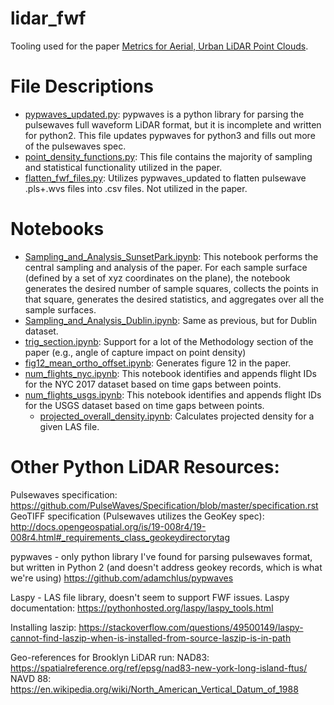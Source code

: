 # lidar_fwf
Tooling used for the paper [Metrics for Aerial, Urban LiDAR Point Clouds](https://arxiv.org/abs/2010.09951).  

# File Descriptions
 * [pypwaves_updated.py](https://github.com/mihamerstan/lidar_fwf/blob/main/pypwaves_updated.py): pypwaves is a python library for parsing the pulsewaves full waveform LiDAR format, but it is incomplete and written for python2. This file updates pypwaves for python3 and fills out more of the pulsewaves spec.
 * [point_density_functions.py](https://github.com/mihamerstan/lidar_fwf/blob/main/point_density_function.py): This file contains the majority of sampling and statistical functionality utilized in the paper.
 * [flatten_fwf_files.py](https://github.com/mihamerstan/lidar_fwf/blob/main/flatten_fwf_files.py): Utilizes pypwaves_updated to flatten pulsewave .pls+.wvs files into .csv files. Not utilized in the paper. 
 
# Notebooks
 * [Sampling_and_Analysis_SunsetPark.ipynb](https://github.com/mihamerstan/lidar_fwf/blob/master/notebooks/Sampling_and_Analysis_SunsetPark.ipynb): This notebook performs the central sampling and analysis of the paper. For each sample surface (defined by a set of xyz coordinates on the plane), the notebook generates the desired number of sample squares, collects the points in that square, generates the desired statistics, and aggregates over all the sample surfaces. 
 * [Sampling_and_Analysis_Dublin.ipynb](https://github.com/mihamerstan/lidar_fwf/blob/master/notebooks/Sampling_and_Analysis_Dublin.ipynb): Same as previous, but for Dublin dataset.
 * [trig_section.ipynb](https://github.com/mihamerstan/lidar_fwf/blob/master/notebooks/trig_section.ipynb): Support for a lot of the Methodology section of the paper (e.g., angle of capture impact on point density)
 * [fig12_mean_ortho_offset.ipynb](https://github.com/mihamerstan/lidar_fwf/blob/master/notebooks/fig12_mean_ortho_offset.ipynb): Generates figure 12 in the paper.
 * [num_flights_nyc.ipynb](https://github.com/mihamerstan/lidar_fwf/blob/master/notebooks/num_flights_nyc.ipynb): This notebook identifies and appends flight IDs for the NYC 2017 dataset based on time gaps between points.
 * [num_flights_usgs.ipynb](https://github.com/mihamerstan/lidar_fwf/blob/master/notebooks/num_flights_usgs.ipynb): This notebook identifies and appends flight IDs for the USGS dataset based on time gaps between points.
   * [projected_overall_density.ipynb](https://github.com/mihamerstan/lidar_fwf/blob/master/notebooks/projected_overall_density.ipynb): Calculates projected density for a given LAS file.

# Other Python LiDAR Resources:
Pulsewaves specification: https://github.com/PulseWaves/Specification/blob/master/specification.rst
GeoTIFF specification (Pulsewaves utilizes the GeoKey spec): http://docs.opengeospatial.org/is/19-008r4/19-008r4.html#_requirements_class_geokeydirectorytag

pypwaves - only python library I've found for parsing pulsewaves format, but written in Python 2 (and doesn't address geokey records, which is what we're using)
https://github.com/adamchlus/pypwaves

Laspy - LAS file library, doesn't seem to support FWF issues.
Laspy documentation: https://pythonhosted.org/laspy/laspy_tools.html

Installing laszip: https://stackoverflow.com/questions/49500149/laspy-cannot-find-laszip-when-is-installed-from-source-laszip-is-in-path

Geo-references for Brooklyn LiDAR run:
NAD83: https://spatialreference.org/ref/epsg/nad83-new-york-long-island-ftus/
NAVD 88: https://en.wikipedia.org/wiki/North_American_Vertical_Datum_of_1988
